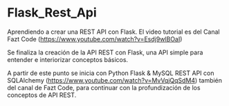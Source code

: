 # Flask_Rest_Api

Aprendiendo a crear una REST API con Flask. El video tutorial es del Canal Fazt Code (https://www.youtube.com/watch?v=Esdj9wlBOaI)

Se finaliza la creación de la API REST con Flask, una API simple para entender e interiorizar conceptos básicos.

A partir de este punto se inicia con Python Flask & MySQL REST API con SQLAlchemy
(https://www.youtube.com/watch?v=MvVqjQqSdM4) también del canal de Fazt Code, para continuar con la profundización de los conceptos de API REST.
